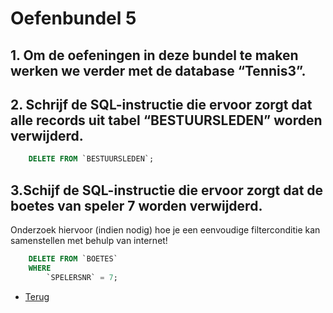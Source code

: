 # Oefenbundel 5

## 1. Om de oefeningen in deze bundel te maken werken we verder met de database “Tennis3”.

## 2. Schrijf de SQL-instructie die ervoor zorgt dat alle records uit tabel “BESTUURSLEDEN” worden verwijderd.

```sql
    DELETE FROM `BESTUURSLEDEN`;
```

## 3.Schijf de SQL-instructie die ervoor zorgt dat de boetes van speler 7 worden verwijderd.

Onderzoek hiervoor (indien nodig) hoe je een eenvoudige filterconditie kan samenstellen met behulp van internet!

```sql
    DELETE FROM `BOETES`
    WHERE
        `SPELERSNR` = 7;
```

- [Terug](../Deel3.md)
